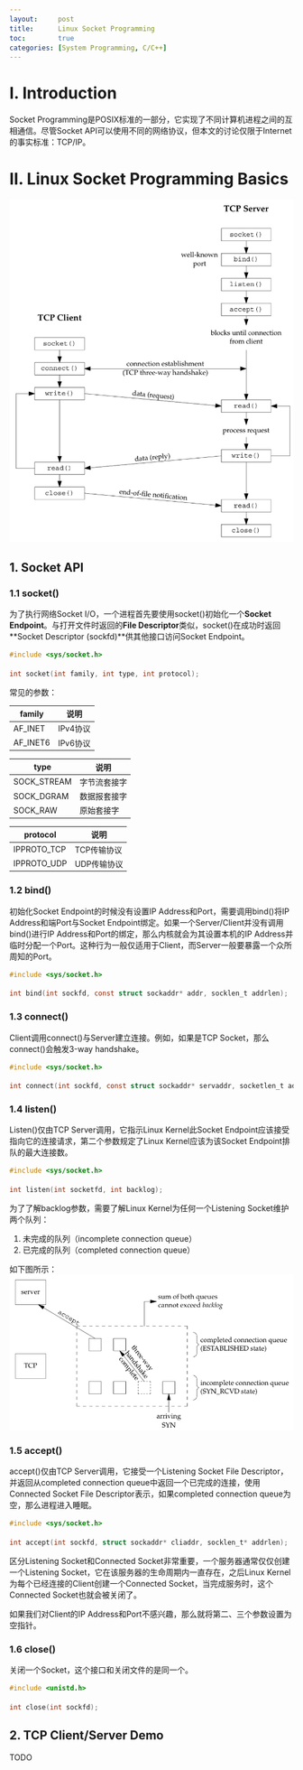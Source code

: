 ```yaml
---
layout:     post
title:      Linux Socket Programming
toc:        true
categories: [System Programming, C/C++]
---
```

# Ⅰ. Introduction
Socket Programming是POSIX标准的一部分，它实现了不同计算机进程之间的互相通信。尽管Socket API可以使用不同的网络协议，但本文的讨论仅限于Internet的事实标准：TCP/IP。

# Ⅱ. Linux Socket Programming Basics
![TCP Client/Server Big Picture](/assets/posts/Linux_Socket_Programming/TCP_Server_Client_Big_Picture.png)
## 1. Socket API
### 1.1 socket()
为了执行网络Socket I/O，一个进程首先要使用socket()初始化一个**Socket Endpoint**。与打开文件时返回的**File Descriptor**类似，socket()在成功时返回**Socket Descriptor (sockfd)**供其他接口访问Socket Endpoint。
```c
#include <sys/socket.h>

int socket(int family, int type, int protocol);
```

常见的参数：

| family      |                        说明                                         |
| ----------- | ------------------------------------------------------------------ |
| AF_INET     | IPv4协议                                                            |
| AF_INET6    | IPv6协议                                                            |

| type        |                        说明                                         |
| ----------- | ------------------------------------------------------------------ |
| SOCK_STREAM | 字节流套接字                                                         |
| SOCK_DGRAM  | 数据报套接字                                                         |
| SOCK_RAW    | 原始套接字                                                           |

| protocol    |                        说明                                         |
| ----------- | ------------------------------------------------------------------ |
| IPPROTO_TCP | TCP传输协议                                                         |
| IPPROTO_UDP | UDP传输协议                                                         |

### 1.2 bind()
初始化Socket Endpoint的时候没有设置IP Address和Port，需要调用bind()将IP Address和端Port与Socket Endpoint绑定。如果一个Server/Client并没有调用bind()进行IP Address和Port的绑定，那么内核就会为其设置本机的IP Address并临时分配一个Port。这种行为一般仅适用于Client，而Server一般要暴露一个众所周知的Port。
```c
#include <sys/socket.h>

int bind(int sockfd, const struct sockaddr* addr, socklen_t addrlen);
```

### 1.3 connect()
Client调用connect()与Server建立连接。例如，如果是TCP Socket，那么connect()会触发3-way handshake。
```c
#include <sys/socket.h>

int connect(int sockfd, const struct sockaddr* servaddr, socketlen_t addrlen);
```

### 1.4 listen()
Listen()仅由TCP Server调用，它指示Linux Kernel此Socket Endpoint应该接受指向它的连接请求，第二个参数规定了Linux Kernel应该为该Socket Endpoint排队的最大连接数。
```c
#include <sys/socket.h>

int listen(int socketfd, int backlog);
```

为了了解backlog参数，需要了解Linux Kernel为任何一个Listening Socket维护两个队列：
1. 未完成的队列（incomplete connection queue）
2. 已完成的队列（completed connection queue）

如下图所示：
![Two Queues for TCP Listening Socket](/assets/posts/Linux_Socket_Programming/two_queues_for_TCP_listening_socket.png)

### 1.5 accept()
accept()仅由TCP Server调用，它接受一个Listening Socket File Descriptor，并返回从completed connection queue中返回一个已完成的连接，使用Connected Socket File Descriptor表示，如果completed connection queue为空，那么进程进入睡眠。

```c
#include <sys/socket.h>

int accept(int sockfd, struct sockaddr* cliaddr, socklen_t* addrlen);
```

区分Listening Socket和Connected Socket非常重要，一个服务器通常仅仅创建一个Listening Socket，它在该服务器的生命周期内一直存在，之后Linux Kernel为每个已经连接的Client创建一个Connected Socket，当完成服务时，这个Connected Socket也就会被关闭了。

如果我们对Client的IP Address和Port不感兴趣，那么就将第二、三个参数设置为空指针。

### 1.6 close()
关闭一个Socket，这个接口和关闭文件的是同一个。
```c
#include <unistd.h>

int close(int sockfd);
```

## 2. TCP Client/Server Demo
TODO
